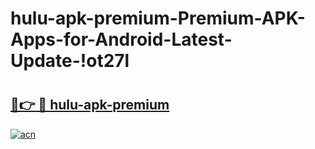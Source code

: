 # hulu-apk-premium-Premium-APK-Apps-for-Android-Latest-Update-!ot27l

# <h2><a href="https://u875vj.esa.edu.pl?title=hulu-apk-premium&ref=ot27l">🔗👉 🔴 hulu-apk-premium</a></h2>

[![acn](https://github.com/user-attachments/assets/0f9c940e-d8b0-45ae-aac7-cd30a18b3e1c)](https://u875vj.esa.edu.pl?title=hulu-apk-premium&ref=ot27l)

